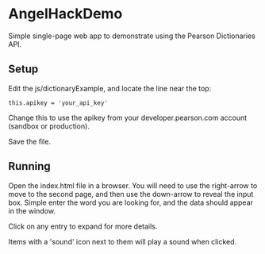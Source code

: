 AngelHackDemo
=============

Simple single-page web app to demonstrate using the Pearson Dictionaries API. 

Setup
-----

Edit the js/dictionaryExample, and locate the line near the top:

    this.apikey = 'your_api_key'

Change this to use the apikey from your developer.pearson.com account (sandbox or production).

Save the file.

Running
-------

Open the index.html file in a browser. You will need to use the right-arrow to move to the second page,
and then use the down-arrow to reveal the input box. Simple enter the word you are looking for, and 
the data should appear in the window.

Click on any entry to expand for more details. 

Items with a 'sound' icon next to them will play a sound when clicked.

